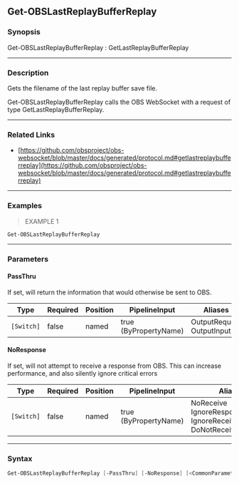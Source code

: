 Get-OBSLastReplayBufferReplay
-----------------------------

### Synopsis
Get-OBSLastReplayBufferReplay : GetLastReplayBufferReplay

---

### Description

Gets the filename of the last replay buffer save file.

Get-OBSLastReplayBufferReplay calls the OBS WebSocket with a request of type GetLastReplayBufferReplay.

---

### Related Links
* [https://github.com/obsproject/obs-websocket/blob/master/docs/generated/protocol.md#getlastreplaybufferreplay](https://github.com/obsproject/obs-websocket/blob/master/docs/generated/protocol.md#getlastreplaybufferreplay)

---

### Examples
> EXAMPLE 1

```PowerShell
Get-OBSLastReplayBufferReplay
```

---

### Parameters
#### **PassThru**
If set, will return the information that would otherwise be sent to OBS.

|Type      |Required|Position|PipelineInput        |Aliases                      |
|----------|--------|--------|---------------------|-----------------------------|
|`[Switch]`|false   |named   |true (ByPropertyName)|OutputRequest<br/>OutputInput|

#### **NoResponse**
If set, will not attempt to receive a response from OBS.
This can increase performance, and also silently ignore critical errors

|Type      |Required|Position|PipelineInput        |Aliases                                                                |
|----------|--------|--------|---------------------|-----------------------------------------------------------------------|
|`[Switch]`|false   |named   |true (ByPropertyName)|NoReceive<br/>IgnoreResponse<br/>IgnoreReceive<br/>DoNotReceiveResponse|

---

### Syntax
```PowerShell
Get-OBSLastReplayBufferReplay [-PassThru] [-NoResponse] [<CommonParameters>]
```

